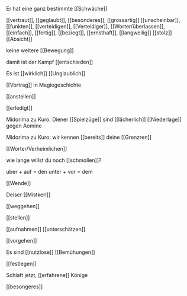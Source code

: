 Er hat eine ganz bestimmte [[Schwäche]]

[[vertraut]], [[geglaubt]], [[besonderes]], [[grossartig]]
[[unscheinbar]], [[funkten]], [[verteidigen]], [[Verteidiger]], [[Worter/überlassen]], [[einfach]], [[fertig]], [[beziegt]], [[ernsthaft]], [[langweilig]]
[[stolz]]
[[Absicht]]

keine weitere [[Bewegung]]

damit ist der Kampf [[entschieden]] 

Es ist [[wirklich]] [[Unglaublich]]

[[Vortrag]] in Magiegeschichte

[[anstellen]]

[[erledigt]]


Midorima zu Kuro: Diener [[Spielzüge]] sind [[lächerlich]]
[[Niederlage]] gegen Aomine 

Midorima zu Kuro: wir kennen [[bereits]] deine [[Grenzren]]

[[Worter/Verheimlichen]] 

wie lange willst du noch [[schmollen]]?  

uber + auf = den
	unter + vor = dem

[[Wende]]

Deiser [[Mistkerl]]

[[weggehen]]

[[stellen]]

[[aufnahmen]]
[[unterschätzen]]

[[vorgehen]]

Es sind [[nutzlose]] [[Bemühungen]]

[[festlegen]]

Schlaft jetzt, [[erfahrene]] Könige 

[[besongeres]]